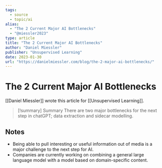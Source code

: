 ```yaml
---
tags:
  - source
  - topic/ai
alias:
  - "The 2 Current Major AI Bottlenecks"
  - "@miessler2023"
type: article
title: "The 2 Current Major AI Bottlenecks"
author: "Daniel Miessler"
publisher: "Unsupervised Learning"
date: 2023-01-30
url: "https://danielmiessler.com/blog/the-2-major-ai-bottlenecks/"
---
```

# The 2 Current Major AI Bottlenecks
[[Daniel Miessler]] wrote this article for [[Unsupervised Learning]].

> [!summary] Summary
> There are two major bottlenecks for the next step in chatGPT; data extraction and sidecar modelling.

## Notes
- Being able to pull interesting or useful information out of media is a major challenge to the next step for AI.
- Companies are currently working on combining a general large language model with a model based on domain-specific content.
